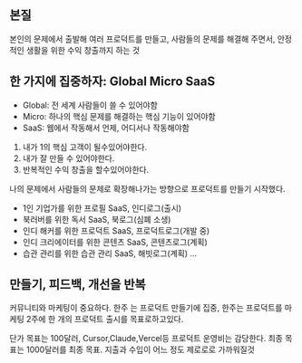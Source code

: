 ## 본질
본인의 문제에서 출발해 여러 프로덕트를 만들고, 사람들의 문제를 해결해 주면서, 안정적인 생활을 위한 수익 창출까지 하는 것

## 한 가지에 집중하자: Global Micro SaaS
- Global: 전 세계 사람들이 쓸 수 있어야함
- Micro: 하나의 핵심 문제를 해결하는 핵심 기능이 있어야함
- SaaS: 웹에서 작동해서 언제, 어디서나 작동해야함

1. 내가 1의 핵심 고객이 될수있어야한다.
2. 내가 잘 만들 수 있어야한다.
3. 반복적인 수익 창출을 할수있어야한다.

나의 문제에서 사람들의 문제로 확장해나가는 방향으로 프로덕트를 만들기 시작했다.
- 1인 기업가를 위한 프로필 SaaS, 인디로그(출시)
- 북러버를 위한 독서 SaaS, 북로그(심폐 소생)
- 인디 해커를 위한 프로덕트 SaaS, 프로덕트로그(개발 중)
- 인디 크리에이터를 위한 콘텐츠 SaaS, 콘텐츠로그(계획)
- 습관 관리를 위한 습관 관리 SaaS, 해빗로그(계획) ...

## 만들기, 피드백, 개선을 반복
커뮤니티와 마케팅이 중요하다.
한주 는 프로덕트 만들기에 집중, 한주는 프로덕트를 마케팅
2주에 한 개의 프로덕트 출시를 목표로하고있다.

단가 목표는 100달러, Cursor,Claude,Vercel등 프로덕트 운영비는 감당한다.
최종 목표는 1000달러를 최종 목표. 지출과 수입이 어느 정도 제로로로 가까워질것

